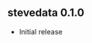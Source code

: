 stevedata 0.1.0
---------------------------------------------------------------------

- Initial release
